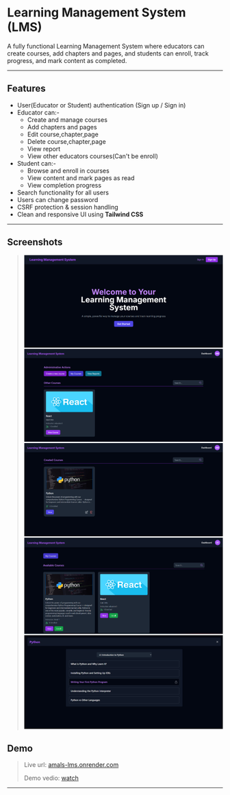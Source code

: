 #  Learning Management System (LMS)

A fully functional Learning Management System where educators can create courses, add chapters and pages, and students can enroll, track progress, and mark content as completed.

---

## Features

- User(Educator or Student) authentication (Sign up / Sign in)
- Educator can:-
    - Create and manage courses
    - Add chapters and pages
    - Edit course,chapter,page
    - Delete course,chapter,page  
    - View report
    - View other educators courses(Can't be enroll)
- Student can:-
    - Browse and enroll in courses
    - View content and mark pages as read
    - View completion progress
-  Search functionality for all users
-  Users can change password
-  CSRF protection & session handling
-  Clean and responsive UI using **Tailwind CSS**

---

## Screenshots

> ![Index page](https://github.com/ama1t/LearningManagementSystem/blob/main/Screenshot%202025-07-05%20000559.png)
> ![Educator dashboard](https://github.com/ama1t/LearningManagementSystem/blob/main/Screenshot%202025-07-05%20000637.png)
> ![Educator course](https://github.com/ama1t/LearningManagementSystem/blob/main/Screenshot%202025-07-05%20002903.png)
> ![Student dashboard](https://github.com/ama1t/LearningManagementSystem/blob/main/Screenshot%202025-07-05%20003020.png)
> ![Course view](https://github.com/ama1t/LearningManagementSystem/blob/main/Screenshot%202025-07-05%20003115.png)


## Demo

> Live url: [amals-lms.onrender.com](https://amals-lms.onrender.com)
> 
> Demo vedio: [watch](https://amals-lms.onrender.com)

---
